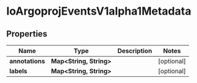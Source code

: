 
# IoArgoprojEventsV1alpha1Metadata

## Properties
Name | Type | Description | Notes
------------ | ------------- | ------------- | -------------
**annotations** | **Map&lt;String, String&gt;** |  |  [optional]
**labels** | **Map&lt;String, String&gt;** |  |  [optional]



